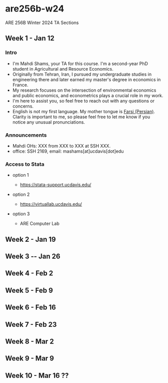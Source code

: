 # are256b-w24
ARE 256B Winter 2024 TA Sections

## Week 1 - Jan 12
### Intro
- I'm Mahdi Shams, your TA for this course. I'm a second-year PhD student in 
  Agricultural and Resource Economics. 
- Originally from Tehran, Iran, I pursued my undergraduate studies in 
  engineering there and later earned my master's degree in economics in France.
- My research focuses on the intersection of environmental economics and 
  public economics, and econometrics plays a crucial role in my work. 
- I'm here to assist you, so feel free to reach out with any questions or 
  concerns.
- English is not my first language. My mother tongue is 
  [Farsi (Persian)](https://simple.wikipedia.org/wiki/Persian_language).  
  Clarity is important to me, so please feel free to let me know if you notice
  any unusual pronunciations. 

### Announcements
- Mahdi OHs: XXX from XXX to XXX at SSH XXX.  
- office: SSH 2169, email: mashams[at]ucdavis[dot]edu

### Access to Stata
- option 1
	- https://stata-support.ucdavis.edu/
  
- option 2
	- https://virtuallab.ucdavis.edu/

- option 3
  - ARE Computer Lab

## Week 2 - Jan 19

## Week 3 -- Jan 26

## Week 4 - Feb 2

## Week 5 - Feb 9

## Week 6 - Feb 16

## Week 7 - Feb 23

## Week 8 - Mar 2

## Week 9 - Mar 9

## Week 10 - Mar 16 ??